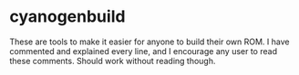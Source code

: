 # cyanogenbuild
These are tools to make it easier for anyone to build their own ROM.  I have commented and explained every line, and I encourage any user to read these comments.  Should work without reading though. 
